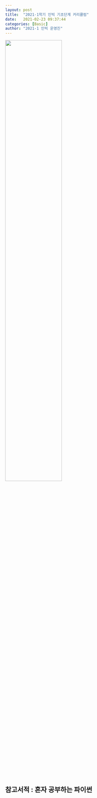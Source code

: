 ```yaml
---
layout: post
title:  "2021-1학기 인빅 기초단계 커리큘럼"
date:   2021-02-23 09:37:44
categories: [Basic]
author: "2021-1 인빅 운영진"
---
```



<img src="{{ site.baseurl }}/images/2021_b.png"  width="60%" height="60%">

## 참고서적 : 혼자 공부하는 파이썬


